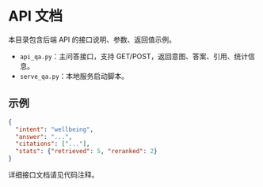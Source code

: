 # API 文档

本目录包含后端 API 的接口说明、参数、返回值示例。

- `api_qa.py`：主问答接口，支持 GET/POST，返回意图、答案、引用、统计信息。
- `serve_qa.py`：本地服务启动脚本。

## 示例
```json
{
  "intent": "wellbeing",
  "answer": "...",
  "citations": ["..."],
  "stats": {"retrieved": 5, "reranked": 2}
}
```

详细接口文档请见代码注释。